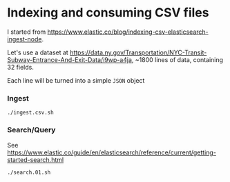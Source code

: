 # Indexing and consuming CSV files
I started from <https://www.elastic.co/blog/indexing-csv-elasticsearch-ingest-node>.

Let's use a dataset at <https://data.ny.gov/Transportation/NYC-Transit-Subway-Entrance-And-Exit-Data/i9wp-a4ja>, ~1800 lines of data, containing 32 fields.

Each line will be turned into a simple `JSON` object

### Ingest
```
./ingest.csv.sh
```

### Search/Query
See <https://www.elastic.co/guide/en/elasticsearch/reference/current/getting-started-search.html>

```
./search.01.sh
```